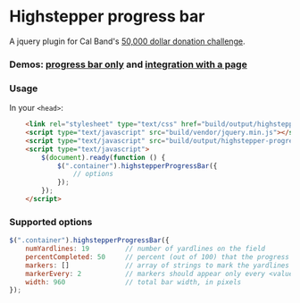 # Highstepper progress bar
A jquery plugin for Cal Band's [50,000 dollar donation challenge](http://calband.berkeley.edu/50k-challenge).

### Demos: [progress bar only](http://calband.github.io/highstepper-progress-bar) and [integration with a page](http://calband.berkeley.edu/50k-challenge)

### Usage
In your `<head>`:
```html
	<link rel="stylesheet" type="text/css" href="build/output/highstepper-progress-bar.css">
	<script type="text/javascript" src="build/vendor/jquery.min.js"></script>
	<script type="text/javascript" src="build/output/highstepper-progress-bar.js"></script>
	<script type="text/javascript">
		$(document).ready(function () {
			$(".container").highstepperProgressBar({
				// options
			});
		});
	</script>
```

### Supported options
```javascript
$(".container").highstepperProgressBar({
	numYardlines: 19         // number of yardlines on the field
	percentCompleted: 50     // percent (out of 100) that the progress bar is completed
	markers: []              // array of strings to mark the yardlines with
	markerEvery: 2           // markers should appear only every <value> yardlines
	width: 960               // total bar width, in pixels
});
```